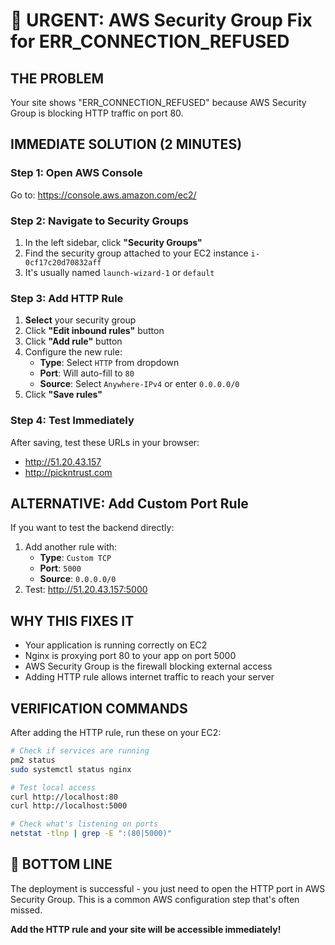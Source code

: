 # 🚨 URGENT: AWS Security Group Fix for ERR_CONNECTION_REFUSED

## THE PROBLEM
Your site shows "ERR_CONNECTION_REFUSED" because AWS Security Group is blocking HTTP traffic on port 80.

## IMMEDIATE SOLUTION (2 MINUTES)

### Step 1: Open AWS Console
Go to: https://console.aws.amazon.com/ec2/

### Step 2: Navigate to Security Groups
1. In the left sidebar, click **"Security Groups"**
2. Find the security group attached to your EC2 instance `i-0cf17c20d70832aff`
3. It's usually named `launch-wizard-1` or `default`

### Step 3: Add HTTP Rule
1. **Select** your security group
2. Click **"Edit inbound rules"** button
3. Click **"Add rule"** button
4. Configure the new rule:
   - **Type**: Select `HTTP` from dropdown
   - **Port**: Will auto-fill to `80`
   - **Source**: Select `Anywhere-IPv4` or enter `0.0.0.0/0`
5. Click **"Save rules"**

### Step 4: Test Immediately
After saving, test these URLs in your browser:
- http://51.20.43.157
- http://pickntrust.com

## ALTERNATIVE: Add Custom Port Rule
If you want to test the backend directly:
1. Add another rule with:
   - **Type**: `Custom TCP`
   - **Port**: `5000`
   - **Source**: `0.0.0.0/0`
2. Test: http://51.20.43.157:5000

## WHY THIS FIXES IT
- Your application is running correctly on EC2
- Nginx is proxying port 80 to your app on port 5000
- AWS Security Group is the firewall blocking external access
- Adding HTTP rule allows internet traffic to reach your server

## VERIFICATION COMMANDS
After adding the HTTP rule, run these on your EC2:

```bash
# Check if services are running
pm2 status
sudo systemctl status nginx

# Test local access
curl http://localhost:80
curl http://localhost:5000

# Check what's listening on ports
netstat -tlnp | grep -E ":(80|5000)"
```

## 🎯 BOTTOM LINE
The deployment is successful - you just need to open the HTTP port in AWS Security Group. This is a common AWS configuration step that's often missed.

**Add the HTTP rule and your site will be accessible immediately!**
